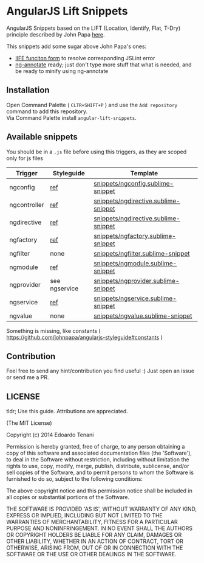 # AngularJS Lift Snippets

AngularJS Snippets based on the LIFT (Location, Identify, Flat, T-Dry) principle described by John Papa [here](https://github.com/johnpapa/angularjs-styleguide).

This snippets add some sugar above John Papa's ones:
- [IIFE funciton form](http://jslinterrors.com/use-the-function-form-of-use-strict) to resolve corresponding JSLint error
- [ng-annotate](https://github.com/johnpapa/angularjs-styleguide#minification-and-annotation) ready; just don't type more stuff that what is needed, and be ready to minify using ng-annotate


## Installation

Open Command Palette ( `CLTR+SHIFT+P` ) and use the `Add repository` command to add this repository.  
Via Command Palette install `angular-lift-snippets`.

## Available snippets

You should be in a `.js` file before using this triggers, as they are scoped only for js files

Trigger | Styleguide | Template
--- | --- | ---
ngconfig | [ref](https://github.com/johnpapa/angularjs-styleguide#configuration-1) | [snippets/ngconfig.sublime-snippet](snippets/ngconfig.sublime-snippet)
ngcontroller | [ref](https://github.com/johnpapa/angularjs-styleguide#controllers) | [snippets/ngdirective.sublime-snippet](snippets/ngdirective.sublime-snippet)
ngdirective | [ref](https://github.com/johnpapa/angularjs-styleguide#directives) | [snippets/ngdirective.sublime-snippet](snippets/ngdirective.sublime-snippet)
ngfactory | [ref](https://github.com/johnpapa/angularjs-styleguide#factories) | [snippets/ngfactory.sublime-snippet](snippets/ngfactory.sublime-snippet)
ngfilter | none | [snippets/ngfilter.sublime-snippet](snippets/ngfilter.sublime-snippet)
ngmodule | [ref](https://github.com/johnpapa/angularjs-styleguide#modules) | [snippets/ngmodule.sublime-snippet](snippets/ngmodule.sublime-snippet)
ngprovider | see ngservice | [snippets/ngprovider.sublime-snippet](snippets/ngprovider.sublime-snippet)
ngservice | [ref](https://github.com/johnpapa/angularjs-styleguide#data-services) | [snippets/ngservice.sublime-snippet](snippets/ngservice.sublime-snippet)
ngvalue | none | [snippets/ngvalue.sublime-snippet](snippets/ngvalue.sublime-snippet)

Something is missing, like constants ( https://github.com/johnpapa/angularjs-styleguide#constants )

## Contribution

Feel free to send any hint/contribution you find useful :) Just open an issue or send me a PR.

## LICENSE

tldr; Use this guide. Attributions are appreciated.

(The MIT License)

Copyright (c) 2014 Edoardo Tenani

Permission is hereby granted, free of charge, to any person obtaining a copy of this software and associated documentation files (the 'Software'), to deal in the Software without restriction, including without limitation the rights to use, copy, modify, merge, publish, distribute, sublicense, and/or sell copies of the Software, and to permit persons to whom the Software is furnished to do so, subject to the following conditions:

The above copyright notice and this permission notice shall be included in all copies or substantial portions of the Software.

THE SOFTWARE IS PROVIDED 'AS IS', WITHOUT WARRANTY OF ANY KIND, EXPRESS OR IMPLIED, INCLUDING BUT NOT LIMITED TO THE WARRANTIES OF MERCHANTABILITY, FITNESS FOR A PARTICULAR PURPOSE AND NONINFRINGEMENT. IN NO EVENT SHALL THE AUTHORS OR COPYRIGHT HOLDERS BE LIABLE FOR ANY CLAIM, DAMAGES OR OTHER LIABILITY, WHETHER IN AN ACTION OF CONTRACT, TORT OR OTHERWISE, ARISING FROM, OUT OF OR IN CONNECTION WITH THE SOFTWARE OR THE USE OR OTHER DEALINGS IN THE SOFTWARE.